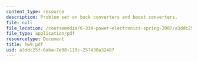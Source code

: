 ```yaml
---
content_type: resource
description: Problem set on buck converters and boost converters.
file: null
file_location: /coursemedia/6-334-power-electronics-spring-2007/a3ddc25f6aba7e98119c257430a32407_hw9.pdf
file_type: application/pdf
resourcetype: Document
title: hw9.pdf
uid: a3ddc25f-6aba-7e98-119c-257430a32407
---
```

